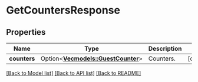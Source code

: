 # GetCountersResponse

## Properties

Name | Type | Description | Notes
------------ | ------------- | ------------- | -------------
**counters** | Option<[**Vec<models::GuestCounter>**](GuestCounter.md)> | Counters. | [optional]

[[Back to Model list]](../README.md#documentation-for-models) [[Back to API list]](../README.md#documentation-for-api-endpoints) [[Back to README]](../README.md)


